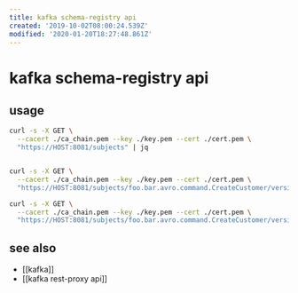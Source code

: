 ```yaml
---
title: kafka schema-registry api
created: '2019-10-02T08:00:24.539Z'
modified: '2020-01-20T18:27:48.861Z'
---
```


# kafka schema-registry api

## usage
```sh
curl -s -X GET \
  --cacert ./ca_chain.pem --key ./key.pem --cert ./cert.pem \
  "https://HOST:8081/subjects" | jq


curl -s -X GET \
  --cacert ./ca_chain.pem --key ./key.pem --cert ./cert.pem \
  "https://HOST:8081/subjects/foo.bar.avro.command.CreateCustomer/versions" | jq

curl -s -X GET \
  --cacert ./ca_chain.pem --key ./key.pem --cert ./cert.pem \
  "https://HOST:8081/subjects/foo.bar.avro.command.CreateCustomer/versions/1" | jq
```

## see also
- [[kafka]]
- [[kafka rest-proxy api]]
